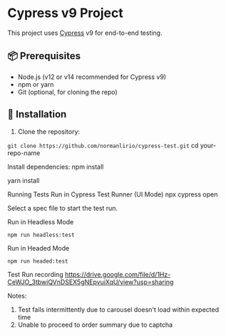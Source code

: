 # Cypress v9 Project

This project uses [Cypress](https://docs.cypress.io/) v9 for end-to-end testing.

## 📦 Prerequisites

- Node.js (v12 or v14 recommended for Cypress v9)
- npm or yarn
- Git (optional, for cloning the repo)

## 🚀 Installation

1. Clone the repository:

`git clone https://github.com/normanlirio/cypress-test.git`
cd your-repo-name

Install dependencies:
npm install

yarn install

Running Tests
Run in Cypress Test Runner (UI Mode)
npx cypress open


Select a spec file to start the test run.

Run in Headless Mode

`npm run headless:test`

Run in Headed Mode

`npm run headed:test`


Test Run recording
https://drive.google.com/file/d/1Hz-CeWJO_3tbwiQVnDSEX5gNEpvuiXqU/view?usp=sharing

Notes:
1. Test fails intermittently due to carousel doesn't load within expected time
2. Unable to proceed to order summary due to captcha
